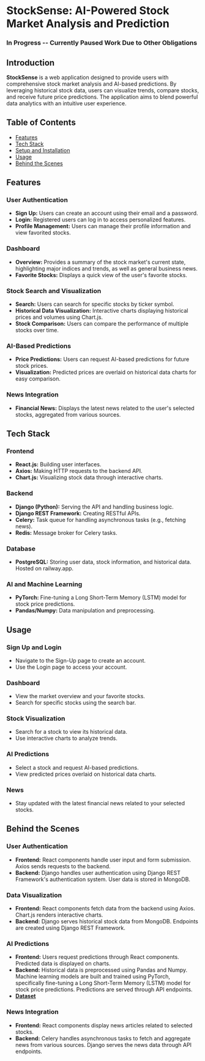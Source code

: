 # StockSense: AI-Powered Stock Market Analysis and Prediction

### In Progress -- Currently Paused Work Due to Other Obligations

## Introduction
**StockSense** is a web application designed to provide users with comprehensive stock market analysis and AI-based predictions. By leveraging historical stock data, users can visualize trends, compare stocks, and receive future price predictions. The application aims to blend powerful data analytics with an intuitive user experience.

## Table of Contents
- [Features](#features)
- [Tech Stack](#tech-stack)
- [Setup and Installation](#setup-and-installation)
- [Usage](#usage)
- [Behind the Scenes](#behind-the-scenes)

## Features
### User Authentication
- **Sign Up:** Users can create an account using their email and a password.
- **Login:** Registered users can log in to access personalized features.
- **Profile Management:** Users can manage their profile information and view favorited stocks.

### Dashboard
- **Overview:** Provides a summary of the stock market's current state, highlighting major indices and trends, as well as general business news.
- **Favorite Stocks:** Displays a quick view of the user's favorite stocks.

### Stock Search and Visualization
- **Search:** Users can search for specific stocks by ticker symbol.
- **Historical Data Visualization:** Interactive charts displaying historical prices and volumes using Chart.js.
- **Stock Comparison:** Users can compare the performance of multiple stocks over time.

### AI-Based Predictions
- **Price Predictions:** Users can request AI-based predictions for future stock prices.
- **Visualization:** Predicted prices are overlaid on historical data charts for easy comparison.

### News Integration
- **Financial News:** Displays the latest news related to the user's selected stocks, aggregated from various sources.

## Tech Stack
### Frontend
- **React.js:** Building user interfaces.
- **Axios:** Making HTTP requests to the backend API.
- **Chart.js:** Visualizing stock data through interactive charts.

### Backend
- **Django (Python):** Serving the API and handling business logic.
- **Django REST Framework:** Creating RESTful APIs.
- **Celery:** Task queue for handling asynchronous tasks (e.g., fetching news).
- **Redis:** Message broker for Celery tasks.

### Database
- **PostgreSQL:** Storing user data, stock information, and historical data. Hosted on railway.app.

### AI and Machine Learning
- **PyTorch:** Fine-tuning a Long Short-Term Memory (LSTM) model for stock price predictions.
- **Pandas/Numpy:** Data manipulation and preprocessing.

## Usage
### Sign Up and Login
- Navigate to the Sign-Up page to create an account.
- Use the Login page to access your account.

### Dashboard
- View the market overview and your favorite stocks.
- Search for specific stocks using the search bar.

### Stock Visualization
- Search for a stock to view its historical data.
- Use interactive charts to analyze trends.

### AI Predictions
- Select a stock and request AI-based predictions.
- View predicted prices overlaid on historical data charts.

### News
- Stay updated with the latest financial news related to your selected stocks.

## Behind the Scenes
### User Authentication
- **Frontend:** React components handle user input and form submission. Axios sends requests to the backend.
- **Backend:** Django handles user authentication using Django REST Framework's authentication system. User data is stored in MongoDB.

### Data Visualization
- **Frontend:** React components fetch data from the backend using Axios. Chart.js renders interactive charts.
- **Backend:** Django serves historical stock data from MongoDB. Endpoints are created using Django REST Framework.

### AI Predictions
- **Frontend:** Users request predictions through React components. Predicted data is displayed on charts.
- **Backend:** Historical data is preprocessed using Pandas and Numpy. Machine learning models are built and trained using PyTorch, specifically fine-tuning a Long Short-Term Memory (LSTM) model for stock price predictions. Predictions are served through API endpoints.
- [**Dataset**](https://www.kaggle.com/datasets/borismarjanovic/price-volume-data-for-all-us-stocks-etfs/data)

### News Integration
- **Frontend:** React components display news articles related to selected stocks.
- **Backend:** Celery handles asynchronous tasks to fetch and aggregate news from various sources. Django serves the news data through API endpoints.
